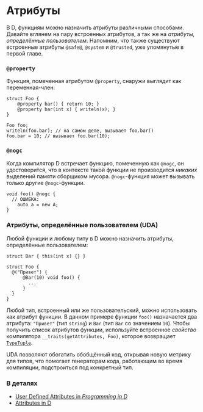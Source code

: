# Атрибуты

В D, функциям можно назначить атрибуты различными способами.
Давайте вглянем на пару встроенных атрибутов,
а так же на *атрибуты, определённые пользователем*.
Напомним, что также существуют встроенные атрибуты
`@safe@`, `@system` и `@trusted`, уже упомянутые
в первой главе.

### `@property`

Функция, помеченная атрибутом `@property`,
снаружи выглядит как переменная-член:

    struct Foo {
        @property bar() { return 10; }
        @property bar(int x) { writeln(x); }
    }
    
    Foo foo;
    writeln(foo.bar); // на самом деле, вызывает foo.bar()
    foo.bar = 10; // вызывает foo.bar(10);

### `@nogc`

Когда компилятор D встречает функцию, помеченную как `@nogc`,
он удостоверится, что в контексте такой функции не производится
*никаких* выделений памяти сборщиком мусора.
`@nogc`-функция может вызывать только другие `@nogc`-функции.


    void foo() @nogc {
      // ОШИБКА:
        auto a = new A;
    }

### Атрибуты, определённые пользователем (UDA)

Любой функции и любому типу в D можно назначить атрибуты,
определённые пользователем:

    struct Bar { this(int x) {} }
    
    struct Foo {
      @("Привет") {
          @Bar(10) void foo() {
            ...
          }
      }
    }

Любой тип, встроенный или же пользовательский,
можно использовать как атрибут функции.
В данном примере функции `foo()` назначается два
атрибута: `"Привет"` (тип `string`) и `Bar`
(тип `Bar` со значением `10`). Чтобы получить
список атрибутов функции, используйте встроенное
*свойство* компилятора `__traits(getAttributes, Foo)`,
которое возвращает [`TypeTuple`](https://dlang.org/phobos/std_typetuple.html).

UDA позволяют обогатить обобщённый код, открывая
новую метрику для типов, что помогает генераторам кода,
работающим во время компиляции, подстроиться под
конкретный тип.

### В деталях

- [User Defined Attributes in _Programming in D_](http://ddili.org/ders/d.en/uda.html)
- [Attributes in D](https://dlang.org/spec/attribute.html)

